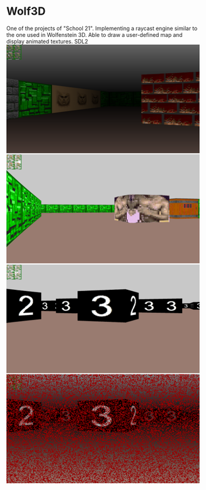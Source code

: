 # Wolf3D
One of the projects of "School 21". Implementing a raycast engine similar to the one used in Wolfenstein 3D. 
Able to draw a user-defined map and display animated textures.
SDL2
<img src="https://github.com/Aldarius/Wolf3D/blob/master/screens/Screen%20Shot%202019-11-10%20at%2016.57.37.png?raw=false">
<img src="https://github.com/Aldarius/Wolf3D/blob/master/screens/Screen%20Shot%202019-11-10%20at%2016.58.43.png?raw=false">
<img src="https://github.com/Aldarius/Wolf3D/blob/master/screens/Screen%20Shot%202019-11-10%20at%2016.59.14.png?raw=false">
<img src="https://github.com/Aldarius/Wolf3D/blob/master/screens/Screen%20Shot%202019-11-10%20at%2016.59.30.png?raw=false">
